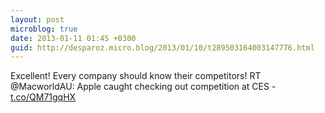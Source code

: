```yaml
---
layout: post
microblog: true
date: 2013-01-11 01:45 +0300
guid: http://desparoz.micro.blog/2013/01/10/t289503164003147776.html
---
```

Excellent! Every company should know their competitors! RT @MacworldAU: Apple caught checking out competition at CES - [t.co/QM71gqHX](http://t.co/QM71gqHX)

